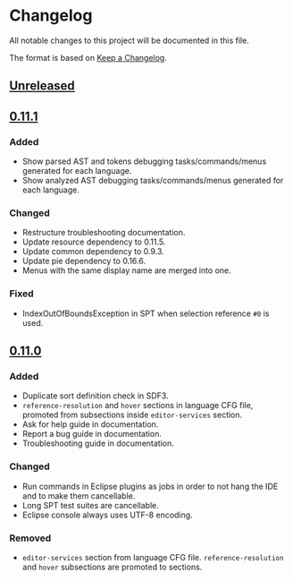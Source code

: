# Changelog
All notable changes to this project will be documented in this file.

The format is based on [Keep a Changelog](https://keepachangelog.com/en/1.0.0/).

## [Unreleased]

## [0.11.1]
### Added
- Show parsed AST and tokens debugging tasks/commands/menus generated for each language.
- Show analyzed AST debugging tasks/commands/menus generated for each language.

### Changed
- Restructure troubleshooting documentation.
- Update resource dependency to 0.11.5.
- Update common dependency to 0.9.3.
- Update pie dependency to 0.16.6.
- Menus with the same display name are merged into one.

### Fixed
- IndexOutOfBoundsException in SPT when selection reference `#0` is used.

## [0.11.0]
### Added
- Duplicate sort definition check in SDF3.
- `reference-resolution` and `hover` sections in language CFG file, promoted from subsections inside `editor-services` section.
- Ask for help guide in documentation.
- Report a bug guide in documentation.
- Troubleshooting guide in documentation.

### Changed
- Run commands in Eclipse plugins as jobs in order to not hang the IDE and to make them cancellable.
- Long SPT test suites are cancellable.
- Eclipse console always uses UTF-8 encoding.

### Removed
- `editor-services` section from language CFG file. `reference-resolution` and `hover` subsections are promoted to sections.

[Unreleased]: https://github.com/metaborg/spoofax-pie/compare/release-0.11.1...HEAD
[0.11.1]: https://github.com/metaborg/spoofax-pie/compare/release-0.11.0...release-0.11.1
[0.11.0]: https://github.com/metaborg/spoofax-pie/compare/release-0.10.0...release-0.11.0
